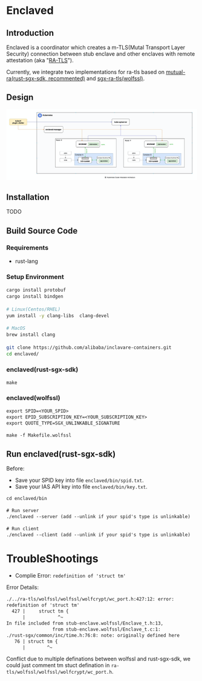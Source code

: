 # Enclaved

## Introduction

Enclaved is a coordinator which creates a m-TLS(Mutal Transport Layer Security) connection between stub enclave and 
other enclaves with remote attestation (aka "[RA-TLS](https://raw.githubusercontent.com/cloud-security-research/sgx-ra-tls/master/whitepaper.pdf)").

Currently, we integrate two implementations for ra-tls based on [mutual-ra(rust-sgx-sdk, recommented)](https://github.com/apache/incubator-teaclave-sgx-sdk/tree/master/samplecode/mutual-ra) and [sgx-ra-tls(wolfssl)](https://github.com/cloud-security-research/sgx-ra-tls).

## Design

![kubernetes-attestation](docs/images/Kuberntes-Cluster-Attestation-Architecture.png)

## Installation

TODO

## Build Source Code

### Requirements
* rust-lang

### Setup Environment

```bash
cargo install protobuf
cargo install bindgen

# Linux(Centos/RHEL)
yum install -y clang-libs  clang-devel

# MacOS
brew install clang

git clone https://github.com/alibaba/inclavare-containers.git
cd enclaved/

```

### enclaved(rust-sgx-sdk)

```
make
```

### enclaved(wolfssl)

```
export SPID=<YOUR_SPID>
export EPID_SUBSCRIPTION_KEY=<YOUR_SUBSCRIPTION_KEY>
export QUOTE_TYPE=SGX_UNLINKABLE_SIGNATURE 

make -f Makefile.wolfssl

```

## Run enclaved(rust-sgx-sdk)

Before:
* Save your SPID key into file `enclaved/bin/spid.txt`.
* Save your IAS API key into file `enclaved/bin/key.txt`.

```
cd enclaved/bin

# Run server
./enclaved --server (add --unlink if your spid's type is unlinkable)

# Run client
./enclaved --client (add --unlink if your spid's type is unlinkable)

```

# TroubleShootings

* Complie Error: `redefinition of 'struct tm'` 

Error Details:

```
./../ra-tls/wolfssl/wolfssl/wolfcrypt/wc_port.h:427:12: error: redefinition of 'struct tm'
  427 |     struct tm {
      |            ^~
In file included from stub-enclave.wolfssl/Enclave_t.h:13,
                 from stub-enclave.wolfssl/Enclave_t.c:1:
./rust-sgx/common/inc/time.h:76:8: note: originally defined here
   76 | struct tm {
      |        ^~
```

Conflict due to multiple definations between wolfssl and rust-sgx-sdk, we could just comment tm stuct defination in `ra-tls/wolfssl/wolfssl/wolfcrypt/wc_port.h`.


